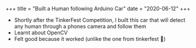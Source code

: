 +++
title = "Built a Human following Arduino Car"
date = "2020-06-12"
+++

- Shortly after the TinkerFest Competition, I built this car that will detect any human through a phones camera and follow them
- Learnt about OpenCV
- Felt good because it worked (unlike the one from tinkerfest 🤭)